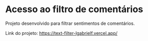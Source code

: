 
# Acesso ao filtro de comentários

Projeto desenvolvido para filtrar sentimentos de comentários.

Link do projeto:
https://text-filter-lgabrielf.vercel.app/

